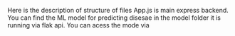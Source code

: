 Here is the description of structure of files
App.js is main express backend. 
You can find the ML model for predicting disesae in the model folder it is running via flak api.
You can acess the mode via
